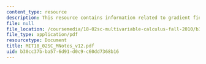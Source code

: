 ```yaml
---
content_type: resource
description: This resource contains information related to gradient fields in space.
file: null
file_location: /coursemedia/18-02sc-multivariable-calculus-fall-2010/b30cc37bba576d91d0c9c60dd7368b16_MIT18_02SC_MNotes_v12.pdf
file_type: application/pdf
resourcetype: Document
title: MIT18_02SC_MNotes_v12.pdf
uid: b30cc37b-ba57-6d91-d0c9-c60dd7368b16
---
```

